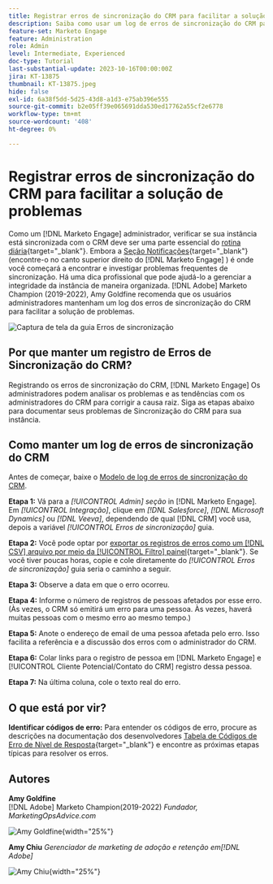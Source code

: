 ```yaml
---
title: Registrar erros de sincronização do CRM para facilitar a solução de problemas
description: Saiba como usar um log de erros de sincronização do CRM para investigar problemas de sincronização do CRM e mantê-lo em execução sem problemas.
feature-set: Marketo Engage
feature: Administration
role: Admin
level: Intermediate, Experienced
doc-type: Tutorial
last-substantial-update: 2023-10-16T00:00:00Z
jira: KT-13875
thumbnail: KT-13875.jpeg
hide: false
exl-id: 6a38f5dd-5d25-43d8-a1d3-e75ab396e555
source-git-commit: b2e05ff39e065691dda530ed17762a55cf2e6778
workflow-type: tm+mt
source-wordcount: '408'
ht-degree: 0%

---
```


# Registrar erros de sincronização do CRM para facilitar a solução de problemas

Como um [!DNL Marketo Engage] administrador, verificar se sua instância está sincronizada com o CRM deve ser uma parte essencial do [rotina diária](https://nation.marketo.com/t5/champion-program-blogs/my-marketo-morning-routine-tips-for-driving-marketing-operation/ba-p/247508){target="_blank"}. Embora a [Seção Notificações](https://experienceleague.adobe.com/docs/marketo/using/product-docs/core-marketo-concepts/miscellaneous/notification-types.html){target="_blank"} (encontre-o no canto superior direito do [!DNL Marketo Engage] ) é onde você começará a encontrar e investigar problemas frequentes de sincronização. Há uma dica profissional que pode ajudá-lo a gerenciar a integridade da instância de maneira organizada. [!DNL Adobe] Marketo Champion (2019-2022), Amy Goldfine recomenda que os usuários administradores mantenham um log dos erros de sincronização do CRM para facilitar a solução de problemas.

![Captura de tela da guia Erros de sincronização](/help/marketo-tutorial-inherited-instance/_assets/Marketo_Engage_Admin_Salesforce_Sync_Errors_Tab.png)

## Por que manter um registro de Erros de Sincronização do CRM?

Registrando os erros de sincronização do CRM, [!DNL Marketo Engage] Os administradores podem analisar os problemas e as tendências com os administradores do CRM para corrigir a causa raiz. Siga as etapas abaixo para documentar seus problemas de Sincronização do CRM para sua instância.

## Como manter um log de erros de sincronização do CRM

Antes de começar, baixe o [Modelo de log de erros de sincronização do CRM](/help/marketo-tutorial-inherited-instance/_assets/downloads/Adobe-Marketo-Engage_CRM-Sync-Error-Log-Template.xlsx).

**Etapa 1:** Vá para a *[!UICONTROL Admin] seção* in [!DNL Marketo Engage]. Em *[!UICONTROL Integração]*, clique em *[!DNL Salesforce]*, *[!DNL Microsoft Dynamics]* ou *[!DNL Veeva]*, dependendo de qual [!DNL CRM] você usa, depois a variável *[!UICONTROL Erros de sincronização]* guia.

**Etapa 2:** Você pode optar por [exportar os registros de erros como um [!DNL CSV] arquivo por meio da [!UICONTROL Filtro] painel](https://experienceleague.adobe.com/docs/marketo/using/product-docs/crm-sync/salesforce-sync/salesforce-sync-errors.html#filter-sync-errors){target="_blank"}. Se você tiver poucas horas, copie e cole diretamente do *[!UICONTROL Erros de sincronização]* guia seria o caminho a seguir.

**Etapa 3:** Observe a data em que o erro ocorreu.

**Etapa 4:** Informe o número de registros de pessoas afetados por esse erro. (Às vezes, o CRM só emitirá um erro para uma pessoa. Às vezes, haverá muitas pessoas com o mesmo erro ao mesmo tempo.)

**Etapa 5:** Anote o endereço de email de uma pessoa afetada pelo erro. Isso facilita a referência e a discussão dos erros com o administrador do CRM.

**Etapa 6:** Colar links para o registro de pessoa em [!DNL Marketo Engage] e [!UICONTROL Cliente Potencial/Contato do CRM] registro dessa pessoa.

**Etapa 7:** Na última coluna, cole o texto real do erro.

## O que está por vir?

**Identificar códigos de erro:** Para entender os códigos de erro, procure as descrições na documentação dos desenvolvedores [Tabela de Códigos de Erro de Nível de Resposta](https://developers.marketo.com/rest-api/error-codes/#response_level_error_codes){target="_blank"} e encontre as próximas etapas típicas para resolver os erros.

## Autores

**Amy Goldfine**\
[!DNL Adobe] Marketo Champion(2019-2022)
*Fundador, MarketingOpsAdvice.com*

![Amy Goldfine](/help/marketo-tutorial-inherited-instance/_assets/authors/Customer_Author_Amy_Goldfine.png){width="25%"}

**Amy Chiu**
*Gerenciador de marketing de adoção e retenção em[!DNL Adobe]*

![Amy Chiu](/help/marketo-tutorial-inherited-instance/_assets/authors/Adobe_Author_Amy_Chiu.png){width="25%"}
